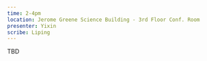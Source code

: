 ```yaml
---
time: 2-4pm
location: Jerome Greene Science Building - 3rd Floor Conf. Room
presenter: Yixin
scribe: Liping
---
```


TBD